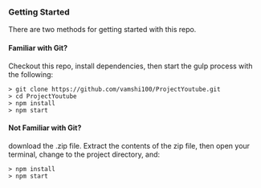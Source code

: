 

### Getting Started

There are two methods for getting started with this repo.

#### Familiar with Git?
Checkout this repo, install dependencies, then start the gulp process with the following:

```
> git clone https://github.com/vamshi100/ProjectYoutube.git
> cd ProjectYoutube
> npm install
> npm start
```

#### Not Familiar with Git?
download the .zip file.  Extract the contents of the zip file, then open your terminal, change to the project directory, and:

```
> npm install
> npm start
```

